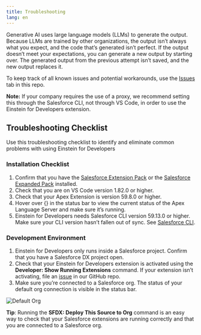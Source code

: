 ```yaml
---
title: Troubleshooting
lang: en
---
```


Generative AI uses large language models (LLMs) to generate the output. Because LLMs are trained by other organizations, the output isn’t always what you expect, and the code that’s generated isn’t perfect. If the output doesn’t meet your expectations, you can generate a new output by starting over. The generated output from the previous attempt isn’t saved, and the new output replaces it.

To keep track of all known issues and potential workarounds, use the [Issues](https://github.com/forcedotcom/Einstein-GPT-for-Developers/issues) tab in this repo.

**Note:** If your company requires the use of a proxy, we recommend setting this through the Salesforce CLI, not through VS Code, in order to use the Einstein for Developers extension.

## Troubleshooting Checklist
Use this troubleshooting checklist to identify and eliminate common problems with using Einstein for Developers

### Installation Checklist

1. Confirm that you have the [Salesforce Extension Pack](https://marketplace.visualstudio.com/items?itemName=salesforce.salesforcedx-vscode) or the [Salesforce Expanded Pack](https://marketplace.visualstudio.com/items?itemName=salesforce.salesforcedx-vscode-expanded) installed.
2. Check that you are on VS Code version 1.82.0 or higher. 
3. Check that your Apex Extension is version 59.8.0 or higher.
4. Hover over {} in the status bar to view the current status of the Apex Language Server and make sure it’s running.  
5. Einstein for Developers needs Salesforce CLI version 59.13.0 or higher. Make sure your CLI version hasn’t fallen out of sync. See [Salesforce CLI](https://developer.salesforce.com/tools/salesforcecli). 

### Development Environment

1. Einstein for Developers only runs inside a Salesforce project. Confirm that you have a Salesforce DX project open. 
2. Check that your Einstein for Developers extension is activated using the **Developer: Show Running Extensions** command. If your extension isn’t activating, file an [issue](https://github.com/forcedotcom/Einstein-GPT-for-Developers/issues) in our GitHub repo.
3. Make sure you’re connected to a Salesforce org. The status of your default org connection is visible in the status bar.

![Default Org](./images/default-../../../../images/default-org.png)


**Tip**: Running the **SFDX: Deploy This Source to Org** command is an easy way  to check that your Salesforce extensions are running correctly and that you are connected to a Salesforce org.




